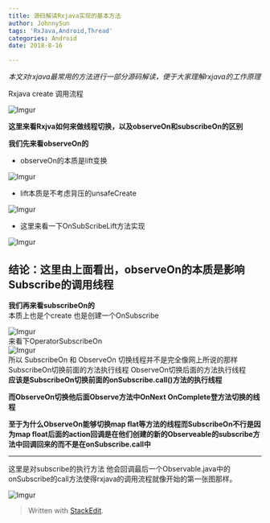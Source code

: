 ```yaml
---
title: 源码解读Rxjava实现的基本方法
author: JohnnySun
tags: 'RxJava,Android,Thread'
categories: Android
date: 2018-8-16

---
```


<p><em>本文对rxjava最常用的方法进行一部分源码解读，便于大家理解rxjava的工作原理</em></p>
<p>Rxjava create 调用流程</p>
<p><img src="https://i.imgur.com/6kp4Rzt.png" alt="Imgur"></p>
<p><strong>这里来看Rxjva如何来做线程切换，以及observeOn和subscribeOn的区别</strong></p>
<p><strong>我们先来看observeOn的</strong></p>
<ul>
<li>observeOn的本质是lift变换</li>
</ul>
<p><img src="https://i.imgur.com/y12GvOc.png" alt="Imgur"></p>
<ul>
<li>lift本质是不考虑背压的unsafeCreate</li>
</ul>
<p><img src="https://i.imgur.com/doYmNsw.png" alt="Imgur"></p>
<ul>
<li>这里来看一下OnSubScribeLift方法实现</li>
</ul>
<p><img src="https://i.imgur.com/jLmf8mS.png" alt="Imgur"></p>
<h2 id="结论：这里由上面看出，observeon的本质是影响subscribe的调用线程"><strong>结论：这里由上面看出，observeOn的本质是影响Subscribe的调用线程</strong></h2>
<p><strong>我们再来看subscribeOn的</strong><br>
本质上也是个create 也是创建一个OnSubscribe</p>
<p><img src="https://i.imgur.com/zHQ7rNy.png" alt="Imgur"><br>
来看下OperatorSubscribeOn<br>
<img src="https://i.imgur.com/oEtuyqe.png" alt="Imgur"><br>
所以 SubscribeOn 和 ObserveOn 切换线程并不是完全像网上所说的那样 SubscribeOn切换前面的方法执行线程 ObserveOn切换后面的方法执行线程<br>
<strong>应该是SubscribeOn切换前面的onSubscribe.call()方法的执行线程</strong></p>
<p><strong>而ObserveOn切换他后面Observe方法中OnNext OnComplete登方法切换的线程</strong></p>
<p><strong>至于为什么ObserveOn能够切换map flat等方法的线程而SubscribeOn不行是因为map float后面的action回调是在他们创建的新的Observeable的subscribe方法中回调回来的而不是在onSubscribe.call中</strong></p>
<hr>
<p>这里是对subscribe的执行方法 他会回调最后一个Observable.java中的onSubscribe的call方法使得rxjava的调用流程就像开始的第一张图那样。</p>
<p><img src="https://i.imgur.com/aLdfvaV.png" alt="Imgur"></p>
<blockquote>
<p>Written with <a href="https://stackedit.io/">StackEdit</a>.</p>
</blockquote>

